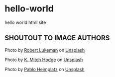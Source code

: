 # hello-world

hello world html site

## SHOUTOUT TO IMAGE AUTHORS

Photo by <a href="https://unsplash.com/@robertlukeman?utm_source=unsplash&utm_medium=referral&utm_content=creditCopyText">Robert Lukeman</a> on <a href="https://unsplash.com/s/photos/iceland?utm_source=unsplash&utm_medium=referral&utm_content=creditCopyText">Unsplash</a>

Photo by <a href="https://unsplash.com/@kmitchhodge?utm_source=unsplash&utm_medium=referral&utm_content=creditCopyText">K. Mitch Hodge</a> on <a href="https://unsplash.com/s/photos/giant%27s-causeway?utm_source=unsplash&utm_medium=referral&utm_content=creditCopyText">Unsplash</a>
  
Photo by <a href="https://unsplash.com/@pabloheimplatz?utm_source=unsplash&utm_medium=referral&utm_content=creditCopyText">Pablo Heimplatz</a> on <a href="https://unsplash.com/s/photos/marble-caves.?utm_source=unsplash&utm_medium=referral&utm_content=creditCopyText">Unsplash</a>
  